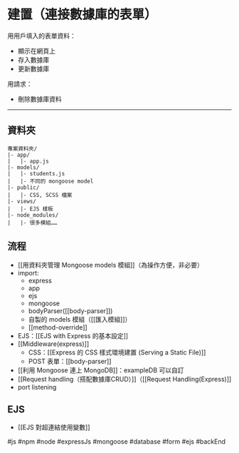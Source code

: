 # 建置（連接數據庫的表單）
用用戶填入的表單資料：
- 顯示在網頁上
- 存入數據庫
- 更新數據庫

用請求：
- 刪除數據庫資料

---

## 資料夾
```
專案資料夾/
|- app/				
|	|- app.js
|- models/				
|	|- students.js
|	|- 不同的 mongoose model
|- public/				
|	|- CSS, SCSS 檔案
|- views/				
|	|- EJS 樣板
|- node_modules/				
|	|- 很多模組……
```
## 流程
- [[用資料夾管理 Mongoose models 模組]]（為操作方便，非必要）
- import: 
	- express
	- app
	- ejs
	- mongoose
	- bodyParser([[body-parser]])
	- 自製的 models 模組（[[匯入模組]]）
	- [[method-override]]
- EJS：[[EJS with Express 的基本設定]]
- [[Middleware(express)]]
	- CSS：[[Express 的 CSS 樣式環境建置 (Serving a Static File)]]
	- POST 表單：[[body-parser]]
- [[利用 Mongoose 連上 MongoDB]]：exampleDB 可以自訂
- [[Request handling（搭配數據庫CRUD）]]（[[Request Handling(Express)]]
- port listening

## EJS
- [[EJS 對超連結使用變數]]

#js #npm #node #expressJs #mongoose #database #form #ejs #backEnd 